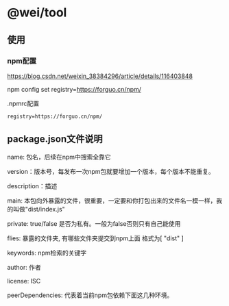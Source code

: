 # @wei/tool

## 使用

### npm配置

https://blog.csdn.net/weixin_38384296/article/details/116403848

npm config set registry=https://forguo.cn/npm/

.npmrc配置

```
registry=https://forguo.cn/npm/

```

## package.json文件说明

name: 包名，后续在npm中搜索全靠它

version：版本号，每发布一次npm包就要增加一个版本，每个版本不能重复。

description：描述

main: 本包向外暴露的文件，很重要，一定要和你打包出来的文件名一模一样，我的叫做"dist/index.js"

private: true/false 是否为私有。一般为false否则只有自己能使用

flies: 暴露的文件夹, 有哪些文件夹提交到npm上面 格式为[ "dist" ]

keywords: npm检索的关键字

author: 作者

license: ISC

peerDependencies: 代表着当前npm包依赖下面这几种环境。
